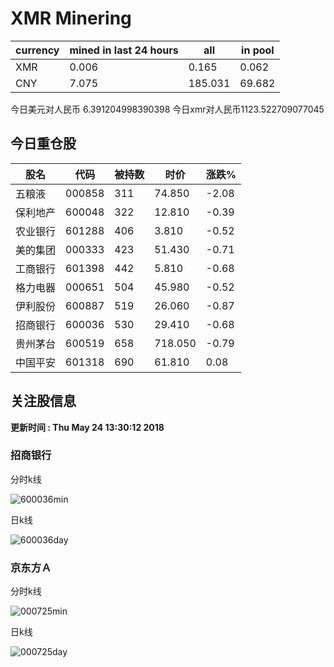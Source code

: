 # XMR Minering

|currency|mined in last 24 hours|all|in pool|
|---|---|---|---|
|XMR|0.006|0.165|0.062|
|CNY|7.075|185.031|69.682|

今日美元对人民币 6.391204998390398	今日xmr对人民币1123.522709077045


## 今日重仓股 

|股名|代码|被持数|时价|涨跌%|
|---|---|---|---|---|
|五粮液|000858|311|74.850|-2.08|
|保利地产|600048|322|12.810|-0.39|
|农业银行|601288|406|3.810|-0.52|
|美的集团|000333|423|51.430|-0.71|
|工商银行|601398|442|5.810|-0.68|
|格力电器|000651|504|45.980|-0.52|
|伊利股份|600887|519|26.060|-0.87|
|招商银行|600036|530|29.410|-0.68|
|贵州茅台|600519|658|718.050|-0.79|
|中国平安|601318|690|61.810|0.08|

## 关注股信息
**更新时间 : Thu May 24 13:30:12 2018**
### 招商银行 
分时k线

![600036min](http://image.sinajs.cn/newchart/min/n/sh600036.gif)

日k线

![600036day](http://image.sinajs.cn/newchart/daily/n/sh600036.gif)

### 京东方Ａ 
分时k线

![000725min](http://image.sinajs.cn/newchart/min/n/sz000725.gif)

日k线

![000725day](http://image.sinajs.cn/newchart/daily/n/sz000725.gif)
